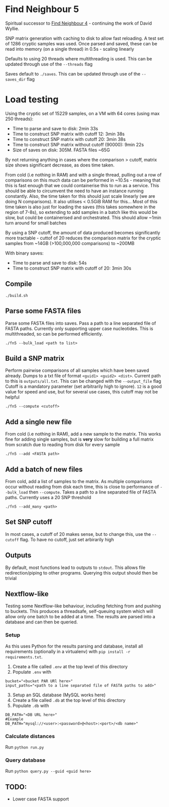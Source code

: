 # Find Neighbour 5
Spiritual successor to [Find Neighbour 4](https://github.com/davidhwyllie/findNeighbour4) - continuing the work of David Wyllie.

SNP matrix generation with caching to disk to allow fast reloading.
A test set of 1286 cryptic samples was used. Once parsed and saved, these can be read into memory (on a single thread) in 0.5s - scaling linearly

Defaults to using 20 threads where multithreading is used. This can be updated through use of the `--threads` flag

Saves default to `./saves`. This can be updated through use of the `--saves_dir` flag

# Load testing
Using the cryptic set of 15229 samples, on a VM with 64 cores (using max 250 threads):

* Time to parse and save to disk: 2min 33s
* Time to construct SNP matrix with cutoff 12: 3min 38s
* Time to construct SNP matrix with cutoff 20: 3min 38s
* Time to construct SNP matrix without cutoff (90000): 9min 22s
* Size of saves on disk: 305M. FASTA files ~65G

By not returning anything in cases where the comparison > cutoff, matrix size shows significant decrease, as does time taken.

From cold (i.e nothing in RAM) and with a single thread, pulling out a row of comparisons on this much data can be performed in ~10.5s - meaning that this is fast enough that we could containerise this to run as a service. This should be able to circumvent the need to have an instance running constantly. Also, the time taken for this should just scale linearly (we are doing N comparisons).
It also utilises < 0.5GiB RAM for this...
Most of this time taken is also just for loading the saves (this takes somewhere in the region of 7-8s), so extending to add samples in a batch like this would be slow, but could be containerised and orchestrated. This should allow ~1min turn around for small batches

By using a SNP cutoff, the amount of data produced becomes significantly more tractable - cuttof of 20 reduces the comparison matrix for the cryptic samples from ~14GB (>100,000,000 comparisons) to ~200MB

With binary saves:
* Time to parse and save to disk: 54s
* Time to construct SNP matrix with cutoff of 20: 3min 30s

## Compile
```
./build.sh
```

## Parse some FASTA files
Parse some FASTA files into saves. Pass a path to a line separated file of FASTA paths. Currently only supporting upper case nucleotides. This is multithreaded, so can be performed efficiently.

```
./fn5 --bulk_load <path to list>
```

## Build a SNP matrix
Perform pairwise comparisons of all samples which have been saved already. Dumps to a txt file of format `<guid1> <guid2> <dist>`. Current path to this is `outputs/all.txt`. This can be changed with the `--output_file` flag
Cutoff is a mandatory parameter (set arbitrarily high to ignore). `12` is a good value for speed and use, but for several use cases, this cutoff may not be helpful
```
./fn5 --compute <cutoff>
```

## Add a single new file
From cold (i.e nothing in RAM), add a new sample to the matrix. This works fine for adding single samples, but is **very** slow for building a full matrix from scratch due to reading from disk for every sample
```
./fn5 --add <FASTA path>
```

## Add a batch of new files
From cold, add a list of samples to the matrix. As multiple comparisons occur without reading from disk each time, this is close to performance of `--bulk_load` then `--compute`. Takes a path to a line separated file of FASTA paths. Currently uses a 20 SNP threshold
```
./fn5 --add_many <path>
```

## Set SNP cutoff
In most cases, a cutoff of 20 makes sense, but to change this, use the `--cutoff` flag. To have no cutoff, just set arbirarily high

## Outputs
By default, most functions lead to outputs to `stdout`. This allows file redirection/piping to other programs. Querying this output should then be trivial


## Nextflow-like
Testing some Nextflow-like behaviour, including fetching from and pushing to buckets. This produces a threadsafe, self-queuing system which will allow only one batch to be added at a time. The results are parsed into a database and can then be queried.
### Setup
As this uses Python for the results parsing and database, install all requirements (optionally in a virtualenv) with `pip install -r requirements.txt`.

1. Create a file called `.env` at the top level of this directory
2. Populate `.env` with
```
bucket="<bucket PAR URl here>"
input_paths="<path to a line separated file of FASTA paths to add>"
```
3. Setup an SQL database (MySQL works here)
4. Create a file called `.db` at the top level of this directory
5. Populate `.db` with
```
DB_PATH="<DB URL here>"
#Example
DB_PATH="mysql://<user>:<password>@<host>:<port>/<db name>"
```

### Calculate distances
Run `python run.py`

### Query database
Run `python query.py --guid <guid here>`

## TODO:
* Lower case FASTA support

